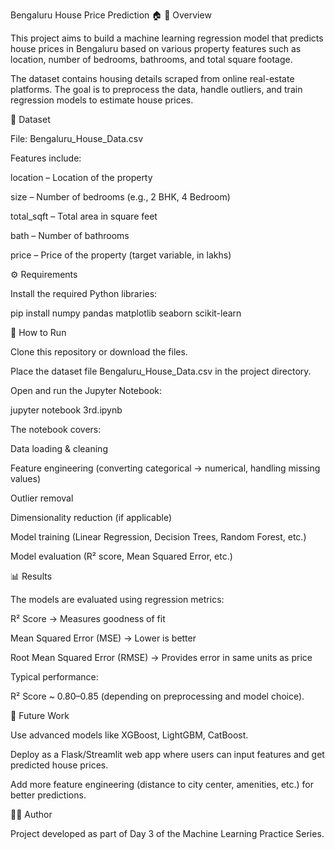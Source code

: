 Bengaluru House Price Prediction 🏠
📌 Overview

This project aims to build a machine learning regression model that predicts house prices in Bengaluru based on various property features such as location, number of bedrooms, bathrooms, and total square footage.

The dataset contains housing details scraped from online real-estate platforms. The goal is to preprocess the data, handle outliers, and train regression models to estimate house prices.

📂 Dataset

File: Bengaluru_House_Data.csv

Features include:

location – Location of the property

size – Number of bedrooms (e.g., 2 BHK, 4 Bedroom)

total_sqft – Total area in square feet

bath – Number of bathrooms

price – Price of the property (target variable, in lakhs)

⚙️ Requirements

Install the required Python libraries:

pip install numpy pandas matplotlib seaborn scikit-learn

🚀 How to Run

Clone this repository or download the files.

Place the dataset file Bengaluru_House_Data.csv in the project directory.

Open and run the Jupyter Notebook:

jupyter notebook 3rd.ipynb


The notebook covers:

Data loading & cleaning

Feature engineering (converting categorical → numerical, handling missing values)

Outlier removal

Dimensionality reduction (if applicable)

Model training (Linear Regression, Decision Trees, Random Forest, etc.)

Model evaluation (R² score, Mean Squared Error, etc.)

📊 Results

The models are evaluated using regression metrics:

R² Score → Measures goodness of fit

Mean Squared Error (MSE) → Lower is better

Root Mean Squared Error (RMSE) → Provides error in same units as price

Typical performance:

R² Score ~ 0.80–0.85 (depending on preprocessing and model choice).

🔮 Future Work

Use advanced models like XGBoost, LightGBM, CatBoost.

Deploy as a Flask/Streamlit web app where users can input features and get predicted house prices.

Add more feature engineering (distance to city center, amenities, etc.) for better predictions.

👨‍💻 Author

Project developed as part of Day 3 of the Machine Learning Practice Series.
